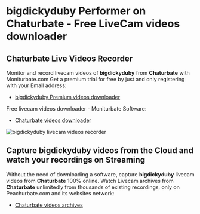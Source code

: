 # bigdickyduby Performer on Chaturbate - Free LiveCam videos downloader

## Chaturbate Live Videos Recorder

Monitor and record livecam videos of **bigdickyduby** from **Chaturbate** with Moniturbate.com
Get a premium trial for free by just and only registering with your Email address:
* [bigdickyduby Premium videos downloader](https://moniturbate.com/request-demo-licence-key.html)

Free livecam videos downloader - Moniturbate Software:
* [Chaturbate videos downloader](https://moniturbate.com/moniturbate-download-software.html)

![bigdickyduby livecam videos recorder](https://peachurnet.com/templates/moniturbate-software.png)


## Capture bigdickyduby videos from the Cloud and watch your recordings on Streaming

Without the need of downloading a software, capture **bigdickyduby** livecam videos from **Chaturbate** 100% online.
Watch Livecam archives from **Chaturbate** unlimitedly from thousands of existing recordings, only on Peachurbate.com and its websites network:
* [Chaturbate videos archives](https://peachurnet.com/)